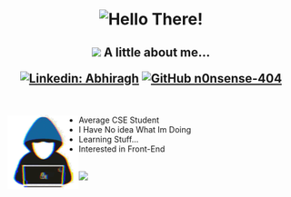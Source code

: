 <h1 align="center"><picture><img align="center" src="https://media0.giphy.com/media/Nx0rz3jtxtEre/giphy.gif?cid=ecf05e47mrtj4n9r9kn41wl4k0jjvqyw4srltpmqb6valcjw&ep=v1_gifs_search&rid=giphy.gif&ct=g" alt="Hello There!"></picture>

<h2 align="center">

<img src="https://media.giphy.com/media/VgCDAzcKvsR6OM0uWg/giphy.gif" width="50"> A little about me... 	

[![Linkedin: Abhiragh](https://img.shields.io/badge/-Abhiragh-blue?style=flat-square&logo=Linkedin&logoColor=white&link=https://www.linkedin.com/in/abhiragh-a-r-732776225/)](https://www.linkedin.com/in/abhiragh-a-r-732776225/)
[![GitHub n0nsense-404](https://img.shields.io/github/followers/n0nsense-404?label=follow&style=social)](https://github.com/n0nsense-404)


</h2>
<br>

<picture><img align="left" src = "https://github.com/0xAbdulKhalid/0xAbdulKhalid/raw/main/assets/mdImages/about_me.gif" height=130px width = 125px></picture> 
- Average CSE Student
- I Have No idea What Im Doing
- Learning Stuff...
- Interested in Front-End

<br>
<picture> <img src="https://user-images.githubusercontent.com/73097560/115834477-dbab4500-a447-11eb-908a-139a6edaec5c.gif"> </picture>
